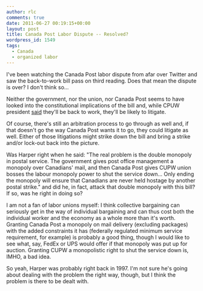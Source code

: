 ```yaml
---
author: rlc
comments: true
date: 2011-06-27 00:19:15+00:00
layout: post
title: Canada Post Labor Dispute -- Resolved?
wordpress_id: 1549
tags:
  - Canada
  - organized labor
---
```


I've been watching the Canada Post labor dispute from afar over Twitter and saw the back-to-work bill pass on third reading. Does that mean the dispute is over? I don't think so...<!--more-->

Neither the government, nor the union, nor Canada Post seems to have looked into the constitutional implications of the bill and, while CPUW president [said](http://twitter.com/kady/status/85084481962246144) they'll be back to work, they'll be likely to litigate.

Of course, there's still an arbitration process to go through as well and, if that doesn't go the way Canada Post wants it to go, they could litigate as well. Either of those litigations might strike down the bill and bring a strike and/or lock-out back into the picture.

Was Harper right when he said: "The real problem is the double monopoly in postal service. The government gives post office management a monopoly over Canadians' mail, and then Canada Post gives CUPW union bosses the labour monopoly power to shut the service down... Only ending the monopoly will ensure that Canadians are never held hostage by another postal strike." and did he, in fact, attack that double monopoly with this bill? If so, was he right in doing so?

I am not a fan of labor unions myself: I think collective bargaining can seriously get in the way of individual bargaining and can thus cost both the individual worker and the economy as a whole more than it's worth. Granting Canada Post a monopoly on mail delivery (excluding packages) with the added constraints it has (federally regulated minimum service requirement, for example) is probably a good thing, though I would like to see what, say, FedEx or UPS would offer if that monopoly was put up for auction. Granting CUPW a monopolistic right to shut the service down is, IMHO, a bad idea.

So yeah, Harper was probably right back in 1997. I'm not sure he's going about dealing with the problem the right way, though, but I think the problem is there to be dealt with.
